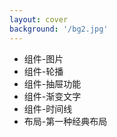 ```yaml
---
layout: cover
background: '/bg2.jpg'
---
```


<div
  v-if="$slidev.nav.currentPage === 2"
  v-motion
  :initial="{ x: -80, opacity: 0}"
  :enter="{ x: 300, opacity: 1, scale: 1.5, transition: { delay: 100, duration: 1300 } }"
>

- 组件-图片
- 组件-轮播
- 组件-抽屉功能
- 组件-渐变文字
- 组件-时间线
- 布局-第一种经典布局

</div>
